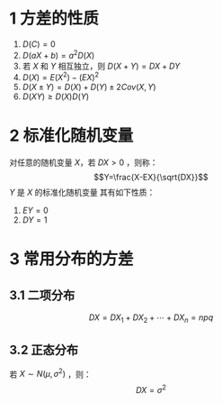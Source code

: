 # 1 方差的性质
1. $D(C)=0$
2. $D(aX+b)=a^2D(X)$
3. 若 $X$ 和 $Y$ 相互独立，则 $D(X+Y)=DX+DY$
4. $D(X)=E(X^2)-(EX)^2$
5. $D(X\pm Y)=D(X)+D(Y)\pm2Cov(X,Y)$
6. $D(XY)\geq D(X)D(Y)$


# 2 标准化随机变量
对任意的随机变量 $X$，若 $DX>0$ ，则称：$$Y=\frac{X-EX}{\sqrt{DX}}$$
$Y$ 是 $X$ 的标准化随机变量
其有如下性质：
1. $EY=0$
2. $DY=1$

# 3 常用分布的方差
## 3.1 二项分布
$$DX=DX_1+DX_2+\cdots+DX_n=npq$$
## 3.2 正态分布
若 $X\sim N(\mu, \sigma^2)$ ，则：$$DX=\sigma^2$$
